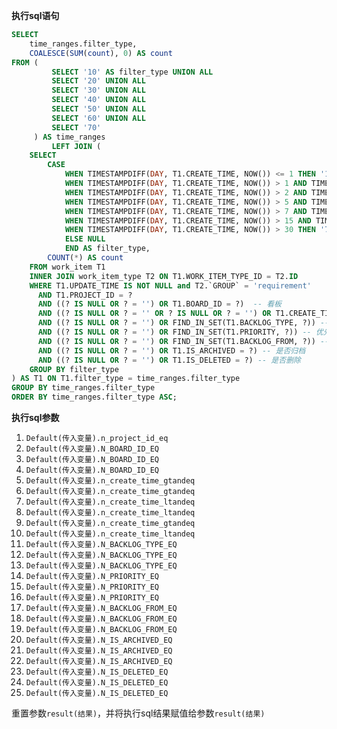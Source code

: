 <p class="panel-title"><b>执行sql语句</b></p>

```sql
SELECT
    time_ranges.filter_type,
    COALESCE(SUM(count), 0) AS count
FROM (
         SELECT '10' AS filter_type UNION ALL
         SELECT '20' UNION ALL
         SELECT '30' UNION ALL
         SELECT '40' UNION ALL
         SELECT '50' UNION ALL
         SELECT '60' UNION ALL
         SELECT '70'
     ) AS time_ranges
         LEFT JOIN (
    SELECT
        CASE
            WHEN TIMESTAMPDIFF(DAY, T1.CREATE_TIME, NOW()) <= 1 THEN '10'
            WHEN TIMESTAMPDIFF(DAY, T1.CREATE_TIME, NOW()) > 1 AND TIMESTAMPDIFF(DAY, T1.CREATE_TIME, NOW()) <= 2 THEN '20'
            WHEN TIMESTAMPDIFF(DAY, T1.CREATE_TIME, NOW()) > 2 AND TIMESTAMPDIFF(DAY, T1.CREATE_TIME, NOW()) <= 5 THEN '30'
            WHEN TIMESTAMPDIFF(DAY, T1.CREATE_TIME, NOW()) > 5 AND TIMESTAMPDIFF(DAY, T1.CREATE_TIME, NOW()) <= 7 THEN '40'
            WHEN TIMESTAMPDIFF(DAY, T1.CREATE_TIME, NOW()) > 7 AND TIMESTAMPDIFF(DAY, T1.CREATE_TIME, NOW()) <= 15 THEN '50'
            WHEN TIMESTAMPDIFF(DAY, T1.CREATE_TIME, NOW()) > 15 AND TIMESTAMPDIFF(DAY, T1.CREATE_TIME, NOW()) <= 30 THEN '60'
            WHEN TIMESTAMPDIFF(DAY, T1.CREATE_TIME, NOW()) > 30 THEN '70'
            ELSE NULL
            END AS filter_type,
        COUNT(*) AS count
    FROM work_item T1
    INNER JOIN work_item_type T2 ON T1.WORK_ITEM_TYPE_ID = T2.ID
    WHERE T1.UPDATE_TIME IS NOT NULL and T2.`GROUP` = 'requirement'
      AND T1.PROJECT_ID = ?
      AND ((? IS NULL OR ? = '') OR T1.BOARD_ID = ?)  -- 看板
      AND ((? IS NULL OR ? = '' OR ? IS NULL OR ? = '') OR T1.CREATE_TIME BETWEEN ? AND ?) -- 创建时间范围
      AND ((? IS NULL OR ? = '') OR FIND_IN_SET(T1.BACKLOG_TYPE, ?)) -- 需求类型
      AND ((? IS NULL OR ? = '') OR FIND_IN_SET(T1.PRIORITY, ?)) -- 优先级
      AND ((? IS NULL OR ? = '') OR FIND_IN_SET(T1.BACKLOG_FROM, ?)) -- 需求来源
      AND ((? IS NULL OR ? = '') OR T1.IS_ARCHIVED = ?) -- 是否归档
      AND ((? IS NULL OR ? = '') OR T1.IS_DELETED = ?) -- 是否删除
    GROUP BY filter_type
) AS T1 ON T1.filter_type = time_ranges.filter_type
GROUP BY time_ranges.filter_type
ORDER BY time_ranges.filter_type ASC;
```

<p class="panel-title"><b>执行sql参数</b></p>

1. `Default(传入变量).n_project_id_eq`
2. `Default(传入变量).N_BOARD_ID_EQ`
3. `Default(传入变量).N_BOARD_ID_EQ`
4. `Default(传入变量).N_BOARD_ID_EQ`
5. `Default(传入变量).n_create_time_gtandeq`
6. `Default(传入变量).n_create_time_gtandeq`
7. `Default(传入变量).n_create_time_ltandeq`
8. `Default(传入变量).n_create_time_ltandeq`
9. `Default(传入变量).n_create_time_gtandeq`
10. `Default(传入变量).n_create_time_ltandeq`
11. `Default(传入变量).N_BACKLOG_TYPE_EQ`
12. `Default(传入变量).N_BACKLOG_TYPE_EQ`
13. `Default(传入变量).N_BACKLOG_TYPE_EQ`
14. `Default(传入变量).N_PRIORITY_EQ`
15. `Default(传入变量).N_PRIORITY_EQ`
16. `Default(传入变量).N_PRIORITY_EQ`
17. `Default(传入变量).N_BACKLOG_FROM_EQ`
18. `Default(传入变量).N_BACKLOG_FROM_EQ`
19. `Default(传入变量).N_BACKLOG_FROM_EQ`
20. `Default(传入变量).N_IS_ARCHIVED_EQ`
21. `Default(传入变量).N_IS_ARCHIVED_EQ`
22. `Default(传入变量).N_IS_ARCHIVED_EQ`
23. `Default(传入变量).N_IS_DELETED_EQ`
24. `Default(传入变量).N_IS_DELETED_EQ`
25. `Default(传入变量).N_IS_DELETED_EQ`

重置参数`result(结果)`，并将执行sql结果赋值给参数`result(结果)`

